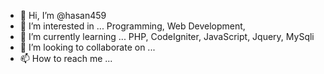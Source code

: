 - 👋 Hi, I’m @hasan459
- 👀 I’m interested in ... Programming, Web Development,
- 🌱 I’m currently learning ... PHP, CodeIgniter, JavaScript, Jquery, MySqli
- 💞️ I’m looking to collaborate on ...
- 📫 How to reach me ... 

<!---
hasan459/hasan459 is a ✨ special ✨ repository because its `README.md` (this file) appears on your GitHub profile.
You can click the Preview link to take a look at your changes.
--->
